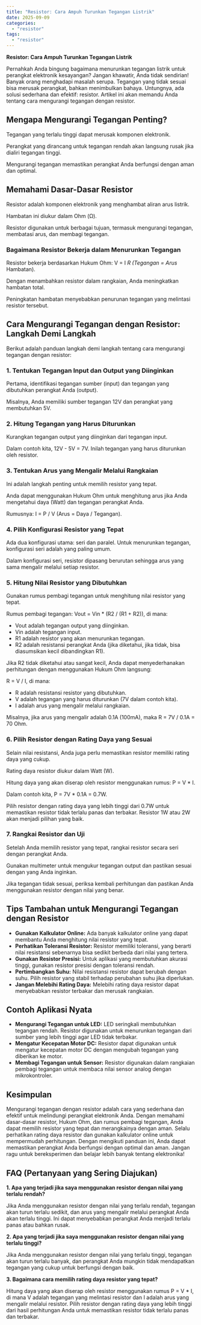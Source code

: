 ```yaml
---
title: "Resistor: Cara Ampuh Turunkan Tegangan Listrik"
date: 2025-09-09
categories: 
  - "resistor"
tags: 
  - "resistor"
---
```


**Resistor: Cara Ampuh Turunkan Tegangan Listrik**

Pernahkah Anda bingung bagaimana menurunkan tegangan listrik untuk perangkat elektronik kesayangan? Jangan khawatir, Anda tidak sendirian! Banyak orang menghadapi masalah serupa. Tegangan yang tidak sesuai bisa merusak perangkat, bahkan menimbulkan bahaya. Untungnya, ada solusi sederhana dan efektif: resistor. Artikel ini akan memandu Anda tentang cara mengurangi tegangan dengan resistor.

## Mengapa Mengurangi Tegangan Penting?

Tegangan yang terlalu tinggi dapat merusak komponen elektronik.

Perangkat yang dirancang untuk tegangan rendah akan langsung rusak jika dialiri tegangan tinggi.

Mengurangi tegangan memastikan perangkat Anda berfungsi dengan aman dan optimal.

## Memahami Dasar-Dasar Resistor

Resistor adalah komponen elektronik yang menghambat aliran arus listrik.

Hambatan ini diukur dalam Ohm (Ω).

Resistor digunakan untuk berbagai tujuan, termasuk mengurangi tegangan, membatasi arus, dan membagi tegangan.

### Bagaimana Resistor Bekerja dalam Menurunkan Tegangan

Resistor bekerja berdasarkan Hukum Ohm: V = I _R (Tegangan = Arus_ Hambatan).

Dengan menambahkan resistor dalam rangkaian, Anda meningkatkan hambatan total.

Peningkatan hambatan menyebabkan penurunan tegangan yang melintasi resistor tersebut.

## Cara Mengurangi Tegangan dengan Resistor: Langkah Demi Langkah

Berikut adalah panduan langkah demi langkah tentang cara mengurangi tegangan dengan resistor:

### 1\. Tentukan Tegangan Input dan Output yang Diinginkan

Pertama, identifikasi tegangan sumber (input) dan tegangan yang dibutuhkan perangkat Anda (output).

Misalnya, Anda memiliki sumber tegangan 12V dan perangkat yang membutuhkan 5V.

### 2\. Hitung Tegangan yang Harus Diturunkan

Kurangkan tegangan output yang diinginkan dari tegangan input.

Dalam contoh kita, 12V - 5V = 7V. Inilah tegangan yang harus diturunkan oleh resistor.

### 3\. Tentukan Arus yang Mengalir Melalui Rangkaian

Ini adalah langkah penting untuk memilih resistor yang tepat.

Anda dapat menggunakan Hukum Ohm untuk menghitung arus jika Anda mengetahui daya (Watt) dan tegangan perangkat Anda.

Rumusnya: I = P / V (Arus = Daya / Tegangan).

### 4\. Pilih Konfigurasi Resistor yang Tepat

Ada dua konfigurasi utama: seri dan paralel. Untuk menurunkan tegangan, konfigurasi seri adalah yang paling umum.

Dalam konfigurasi seri, resistor dipasang berurutan sehingga arus yang sama mengalir melalui setiap resistor.

### 5\. Hitung Nilai Resistor yang Dibutuhkan

Gunakan rumus pembagi tegangan untuk menghitung nilai resistor yang tepat.

Rumus pembagi tegangan: Vout = Vin \* (R2 / (R1 + R2)), di mana:

- Vout adalah tegangan output yang diinginkan.
- Vin adalah tegangan input.
- R1 adalah resistor yang akan menurunkan tegangan.
- R2 adalah resistansi perangkat Anda (jika diketahui, jika tidak, bisa diasumsikan kecil dibandingkan R1).

Jika R2 tidak diketahui atau sangat kecil, Anda dapat menyederhanakan perhitungan dengan menggunakan Hukum Ohm langsung:

R = V / I, di mana:

- R adalah resistansi resistor yang dibutuhkan.
- V adalah tegangan yang harus diturunkan (7V dalam contoh kita).
- I adalah arus yang mengalir melalui rangkaian.

Misalnya, jika arus yang mengalir adalah 0.1A (100mA), maka R = 7V / 0.1A = 70 Ohm.

### 6\. Pilih Resistor dengan Rating Daya yang Sesuai

Selain nilai resistansi, Anda juga perlu memastikan resistor memiliki rating daya yang cukup.

Rating daya resistor diukur dalam Watt (W).

Hitung daya yang akan diserap oleh resistor menggunakan rumus: P = V \* I.

Dalam contoh kita, P = 7V \* 0.1A = 0.7W.

Pilih resistor dengan rating daya yang lebih tinggi dari 0.7W untuk memastikan resistor tidak terlalu panas dan terbakar. Resistor 1W atau 2W akan menjadi pilihan yang baik.

### 7\. Rangkai Resistor dan Uji

Setelah Anda memilih resistor yang tepat, rangkai resistor secara seri dengan perangkat Anda.

Gunakan multimeter untuk mengukur tegangan output dan pastikan sesuai dengan yang Anda inginkan.

Jika tegangan tidak sesuai, periksa kembali perhitungan dan pastikan Anda menggunakan resistor dengan nilai yang benar.

## Tips Tambahan untuk Mengurangi Tegangan dengan Resistor

- **Gunakan Kalkulator Online:** Ada banyak kalkulator online yang dapat membantu Anda menghitung nilai resistor yang tepat.
- **Perhatikan Toleransi Resistor:** Resistor memiliki toleransi, yang berarti nilai resistansi sebenarnya bisa sedikit berbeda dari nilai yang tertera.
- **Gunakan Resistor Presisi:** Untuk aplikasi yang membutuhkan akurasi tinggi, gunakan resistor presisi dengan toleransi rendah.
- **Pertimbangkan Suhu:** Nilai resistansi resistor dapat berubah dengan suhu. Pilih resistor yang stabil terhadap perubahan suhu jika diperlukan.
- **Jangan Melebihi Rating Daya:** Melebihi rating daya resistor dapat menyebabkan resistor terbakar dan merusak rangkaian.

## Contoh Aplikasi Nyata

- **Mengurangi Tegangan untuk LED:** LED seringkali membutuhkan tegangan rendah. Resistor digunakan untuk menurunkan tegangan dari sumber yang lebih tinggi agar LED tidak terbakar.
- **Mengatur Kecepatan Motor DC:** Resistor dapat digunakan untuk mengatur kecepatan motor DC dengan mengubah tegangan yang diberikan ke motor.
- **Membagi Tegangan untuk Sensor:** Resistor digunakan dalam rangkaian pembagi tegangan untuk membaca nilai sensor analog dengan mikrokontroler.

## Kesimpulan

Mengurangi tegangan dengan resistor adalah cara yang sederhana dan efektif untuk melindungi perangkat elektronik Anda. Dengan memahami dasar-dasar resistor, Hukum Ohm, dan rumus pembagi tegangan, Anda dapat memilih resistor yang tepat dan merangkainya dengan aman. Selalu perhatikan rating daya resistor dan gunakan kalkulator online untuk mempermudah perhitungan. Dengan mengikuti panduan ini, Anda dapat memastikan perangkat Anda berfungsi dengan optimal dan aman. Jangan ragu untuk bereksperimen dan belajar lebih banyak tentang elektronika!

## FAQ (Pertanyaan yang Sering Diajukan)

**1\. Apa yang terjadi jika saya menggunakan resistor dengan nilai yang terlalu rendah?**

Jika Anda menggunakan resistor dengan nilai yang terlalu rendah, tegangan akan turun terlalu sedikit, dan arus yang mengalir melalui perangkat Anda akan terlalu tinggi. Ini dapat menyebabkan perangkat Anda menjadi terlalu panas atau bahkan rusak.

**2\. Apa yang terjadi jika saya menggunakan resistor dengan nilai yang terlalu tinggi?**

Jika Anda menggunakan resistor dengan nilai yang terlalu tinggi, tegangan akan turun terlalu banyak, dan perangkat Anda mungkin tidak mendapatkan tegangan yang cukup untuk berfungsi dengan baik.

**3\. Bagaimana cara memilih rating daya resistor yang tepat?**

Hitung daya yang akan diserap oleh resistor menggunakan rumus P = V \* I, di mana V adalah tegangan yang melintasi resistor dan I adalah arus yang mengalir melalui resistor. Pilih resistor dengan rating daya yang lebih tinggi dari hasil perhitungan Anda untuk memastikan resistor tidak terlalu panas dan terbakar.
